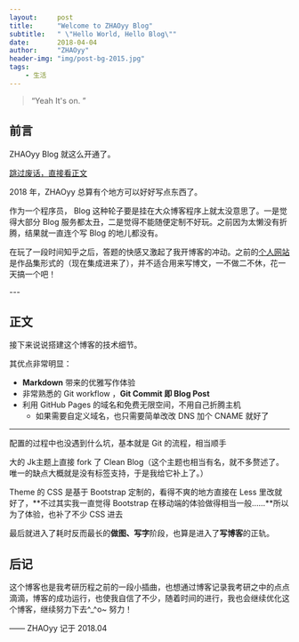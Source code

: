 ```yaml
---
layout:     post
title:      "Welcome to ZHAOyy Blog"
subtitle:   " \"Hello World, Hello Blog\""
date:       2018-04-04
author:     "ZHAOyy"
header-img: "img/post-bg-2015.jpg"
tags:
    - 生活
---
```


> “Yeah It's on. ”


## 前言

ZHAOyy Blog 就这么开通了。

[跳过废话，直接看正文 ](#build)



2018 年，ZHAOyy 总算有个地方可以好好写点东西了。


作为一个程序员， Blog 这种轮子要是挂在大众博客程序上就太没意思了。一是觉得大部分 Blog 服务都太丑，二是觉得不能随便定制不好玩。之前因为太懒没有折腾，结果就一直连个写 Blog 的地儿都没有。

在玩了一段时间知乎之后，答题的快感又激起了我开博客的冲动。之前的[个人网站](https://blog.csdn.net/zhaoyy0513)是作品集形式的（现在集成进来了），并不适合用来写博文，一不做二不休，花一天搞一个吧！


<p id = "build"></p>
---

## 正文

接下来说说搭建这个博客的技术细节。  

其优点非常明显：

* **Markdown** 带来的优雅写作体验
* 非常熟悉的 Git workflow ，**Git Commit 即 Blog Post**
* 利用 GitHub Pages 的域名和免费无限空间，不用自己折腾主机
	* 如果需要自定义域名，也只需要简单改改 DNS 加个 CNAME 就好了



---

配置的过程中也没遇到什么坑，基本就是 Git 的流程，相当顺手

大的 Jk主题上直接 fork 了 Clean Blog（这个主题也相当有名，就不多赘述了。唯一的缺点大概就是没有标签支持，于是我给它补上了。）

Theme 的 CSS 是基于 Bootstrap 定制的，看得不爽的地方直接在 Less 里改就好了，**不过其实我一直觉得 Bootstrap 在移动端的体验做得相当一般……**所以为了体验，也补了不少 CSS 进去

最后就进入了耗时反而最长的**做图、写字**阶段，也算是进入了**写博客**的正轨。



## 后记
这个博客也是我考研历程之前的一段小插曲，也想通过博客记录我考研之中的点点滴滴，博客的成功运行，也使我自信了不少，随着时间的进行，我也会继续优化这个博客，继续努力下去^_^o~ 努力！

   —— ZHAOyy 记于 2018.04
